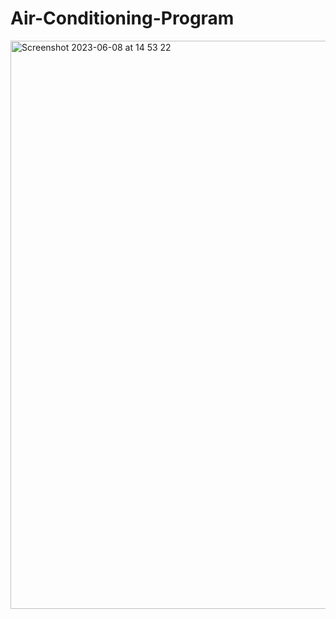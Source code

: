 # Air-Conditioning-Program
<img width="909" alt="Screenshot 2023-06-08 at 14 53 22" src="https://github.com/IMTheBale/Air-Conditioning-Program/assets/103919889/726a0454-9262-4c19-8ad2-6ec2b33c7441">
